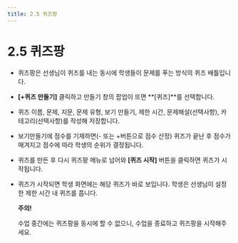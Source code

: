 ```yaml
---
title: 2.5 퀴즈팡
---
```

# 2.5 퀴즈팡

* 퀴즈팡은 선생님이 퀴즈를 내는 동시에 학생들이 문제를 푸는 방식의 퀴즈 배틀입니다. 
* **\[+퀴즈 만들기]** 클릭하고 만들기 창의 팝업이 뜨면 **\[퀴즈]**를 선택합니다.
* 퀴즈 이름, 문제, 지문, 문제 유형, 보기 만들기, 제한 시간, 문제해설(선택사항), 카테고리(선택사항)를 작성해 저장합니다.
* 보기만들기에 점수를 기재하면(- 또는 +버튼으로 점수 산정) 퀴즈가 끝난 후 점수가 매겨지고 점수에 따라 학생의 순위가 결정됩니다. 
* 퀴즈를 만든 후 다시 퀴즈팡 메뉴로 넘어와 **\[퀴즈 시작]** 버튼을 클릭하면 퀴즈가 시작됩니다.
* 퀴즈가 시작되면 학생 화면에는 해당 퀴즈가 바로 보입니다. 학생은 선생님이 설정한 제한 시간 내 퀴즈를 풉니다. 

  **주의!** 

  수업 중간에는 퀴즈팡을 동시에 할 수 없으니, 수업을 종료하고 퀴즈팡을 시작해주세요.
